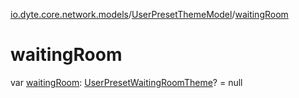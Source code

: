 [io.dyte.core.network.models](../index.md)/[UserPresetThemeModel](index.md)/[waitingRoom](waiting-room.md)

# waitingRoom


var [waitingRoom](waiting-room.md): [UserPresetWaitingRoomTheme](../-user-preset-waiting-room-theme/index.md)? = null
